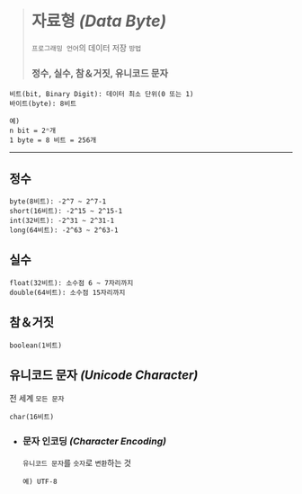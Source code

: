 ># 자료형 *(Data Byte)*
>`프로그래밍 언어`의 데이터 저장 `방법`
>
>### 정수, 실수, 참＆거짓, 유니코드 문자
```angular2html
비트(bit, Binary Digit): 데이터 최소 단위(0 또는 1)
바이트(byte): 8비트

예) 
n bit = 2ⁿ개
1 byte = 8 비트 = 256개
```

---

## 정수
```
byte(8비트): -2^7 ~ 2^7-1
short(16비트): -2^15 ~ 2^15-1
int(32비트): -2^31 ~ 2^31-1
long(64비트): -2^63 ~ 2^63-1
```

## 실수
```
float(32비트): 소수점 6 ~ 7자리까지
double(64비트): 소수점 15자리까지
```

## 참＆거짓
```
boolean(1비트)
```

## 유니코드 문자 *(Unicode Character)*
전 세계 `모든 문자`
```
char(16비트)
```

+ ### 문자 인코딩 *(Character Encoding)*
  `유니코드 문자`를 `숫자`로 `변환`하는 것
  ```
  예) UTF-8
  ```
